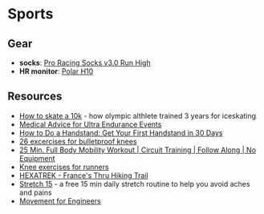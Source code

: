 # Sports

## Gear

- **socks**: [Pro Racing Socks v3.0 Run High](https://www.compressport.com/inter/en/running-socks/470-1271-running-crew-socks.html#/31-size-t2)
- **HR monitor**: [Polar H10](https://www.polar.com/en/products/accessories/H10_heart_rate_sensor)

## Resources

- [How to skate a 10k](https://www.howtoskate.se/_files/ugd/e11bfe_b783631375f543248e271f440bcd45c5.pdf) - how olympic althlete trained 3 years for iceskating
- [Medical Advice for Ultra Endurance Events](https://logicoss.com/en/medical-advice/)
- [How to Do a Handstand: Get Your First Handstand in 30 Days](https://www.nerdfitness.com/blog/a-beginners-guide-to-handstands/)
- [26 excercises for bulletproof knees](https://robertsontrainingsystems.com/blog/26-tip-bulletproof-knees/)
- [25 Min. Full Body Mobility Workout | Circuit Training | Follow Along | No Equipment](https://www.youtube.com/watch?v=jPdft5H34C8)
- [Knee exercises for runners](https://www.nhs.uk/live-well/exercise/running-and-aerobic-exercises/knee-exercises-for-runners/)
- [HEXATREK - France's Thru Hiking Trail](https://en.hexatrek.com)
- [Stretch 15](https://stretch15.com) - a free 15 min daily stretch routine to help you avoid aches and pains
- [Movement for Engineers](https://matt.blwt.io/post/movement-for-engineers/)
